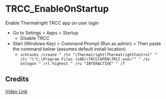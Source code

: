 # TRCC_EnableOnStartup
Enable Thermalright TRCC app on user login

- Go to Setings > Apps > Startup
  - Disable TRCC
- Start (Windows Key) > Command Prompt (Run as admin) > Then paste the command below (assumes default install location)
  - `schtasks /create ^
  /tn "\Thermalright\ThermalrightControl" ^
  /tr "\"C:\Program Files (x86)\TRCCCAPEN\TRCC.exe\"" ^
  /sc onlogon ^
  /rl highest ^
  /ru "INTERACTIVE" ^
  /f
`
## Credits
[Video Link](https://youtu.be/GMsUqOFeifs?si=tDKE1el_Sjaghc-r)
